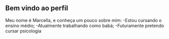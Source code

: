 ## Bem vindo ao perfil
Meu nome é Marcella, e conheça um pouco sobre mim:
-Estou cursando o ensino médio;
-Atualmente trabalhando como babá;
-Futuramente pretendo cursar psicologia

<!--
**MarcellaCastro/marcellacastro** is a ✨ _special_ ✨ repository because its `README.md` (this file) appears on your GitHub profile.

Here are some ideas to get you started:

- 🔭 I’m currently working on ...
- 🌱 I’m currently learning ...
- 👯 I’m looking to collaborate on ...
- 🤔 I’m looking for help with ...
- 💬 Ask me about ...
- 📫 How to reach me: ...
- 😄 Pronouns: ...
- ⚡ Fun fact: ...
-->
